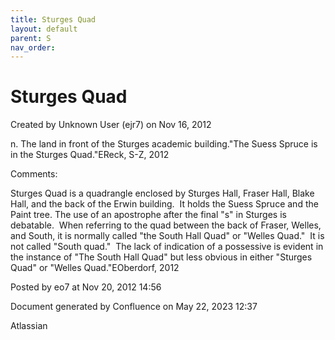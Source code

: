```yaml
---
title: Sturges Quad
layout: default
parent: S
nav_order:
---
```


# Sturges Quad

Created by  Unknown User (ejr7) on Nov 16, 2012

n. The land in front of the Sturges academic building.&quot;The Suess Spruce is in the Sturges Quad.&quot;EReck, S-Z, 2012

Comments:

Sturges Quad is a quadrangle enclosed by Sturges Hall, Fraser Hall, Blake Hall, and the back of the Erwin building.  It holds the Suess Spruce and the Paint tree. The use of an apostrophe after the final &quot;s&quot; in Sturges is debatable.  When referring to the quad between the back of Fraser, Welles, and South, it is normally called &quot;the South Hall Quad&quot; or &quot;Welles Quad.&quot;  It is not called &quot;South quad.&quot;  The lack of indication of a possessive is evident in the instance of &quot;The South Hall Quad&quot; but less obvious in either &quot;Sturges Quad&quot; or &quot;Welles Quad.&quot;EOberdorf, 2012

Posted by eo7 at Nov 20, 2012 14:56

Document generated by Confluence on May 22, 2023 12:37

Atlassian

